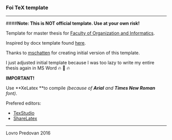 ### Foi TeX  template 
---

####**Note: This is NOT official template. Use at your own risk!**

Template for master thesis for [Faculty of Organization and Informatics](http://www.foi.unizg.hr/). 

Inspired by docx template found [here](https://www.google.hr/url?sa=t&rct=j&q=&esrc=s&source=web&cd=1&cad=rja&uact=8&ved=0ahUKEwiDzaWow_DQAhXIXBoKHR0IBJcQFggaMAA&url=http%3A%2F%2Fwww.foi.unizg.hr%2Fsites%2Fdefault%2Ffiles%2Fpredlozak_zavrsni_diplomski_rad_final.docx&usg=AFQjCNGVL532bxol83zfj2y2EgYlY3jPEA&sig2=-l8_ze1uGl3aqvCLb6liNQ).

Thanks to [mschatten](https://github.com/mschatten) for creating initial version of this template. 

I just adjusted initial template because I was too lazy to write my entire thesis again in MS Word :fire: :shit: :fire:

**IMPORTANT!**

Use **XeLatex **to compile *(because of **Arial** and **Times New Roman** font)*.

Prefered editors:

* [TexStudio](http://www.texstudio.org/)
* [ShareLatex](https://www.sharelatex.com/)


---
Lovro Predovan 2016


